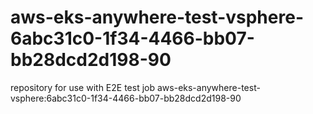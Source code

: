 # aws-eks-anywhere-test-vsphere-6abc31c0-1f34-4466-bb07-bb28dcd2d198-90
repository for use with E2E test job aws-eks-anywhere-test-vsphere:6abc31c0-1f34-4466-bb07-bb28dcd2d198-90

